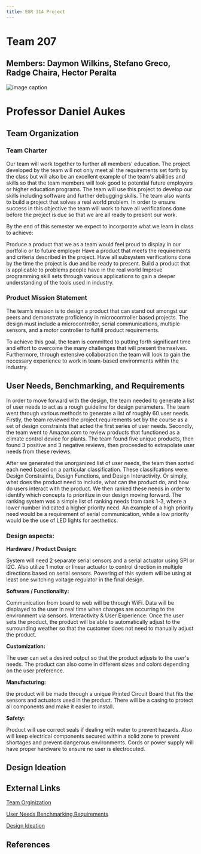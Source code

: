 ```yaml
---
title: EGR 314 Project
---
```


# Team 207 
## Members: Daymon Wilkins, Stefano Greco, Radge Chaira, Hector Peralta

![image caption](https://upload.wikimedia.org/wikipedia/en/d/d0/Ira_A._Fulton_Schools_of_Engineering_at_Arizona_State_University_logo.png)
# Professor Daniel Aukes
## Team Organization

### Team Charter

Our team will work together to further all members' education. The project developed by the team will not only meet all the requirements set forth by the class but will also be an excellent example of the team's abilities and skills so that the team members will look good to potential future employers or higher education programs. The team will use this project to develop our skills including software and further debugging skills. The team also wants to build a project that solves a real world problem. In order to ensure success in this objective the team will work to have all verifications done before the project is due so that we are all ready to present our work.  

By the end of this semester we expect to incorporate what we learn in class to achieve: 

Produce a product that we as a team would feel proud to display in our portfolio or to future employer 
Have a product that meets the requirements and criteria described in the project.
Have all subsystem verifications done by the time the project is due and be ready to present.
Build a product that is applicable to problems people have in the real world 
Improve programming skill sets through various applications to gain a deeper understanding of the tools used in industry. 

### Product Mission Statement

The team’s mission is to design a product that can stand out amongst our peers and demonstrate proficiency in microcontroller based projects. The design must include a microcontroller, serial communications, multiple sensors, and a motor controller to fulfill product requirements. 

To achieve this goal, the team is committed to putting forth significant time and effort to overcome the many challenges that will present themselves. Furthermore, through extensive collaboration the team will look to gain the necessary experience to work in team-based environments within the industry.  


## User Needs, Benchmarking, and Requirements

In order to move forward with the design, the team needed to generate a list of user needs to act as a rough guideline for design perameters. The team went through various methods to generate a list of roughly 60 user needs. Firstly, the team reviewed the project requirements set by the course as a set of design constraints that acted the first series of user needs. Secondly, the team went to Amazon.com to review products that functioned as a climate control device for plants. The team found five unique products, then found 3 positive and 3 negative reviews, then proceeded to extrapolate user needs from these reviews.

After we generated the unorganized list of user needs, the team then sorted each need based on a particular classification. 
These classifcations were: Design Constraints, Design Functions, and Design Interactivity. Or simply, what does the product need to include, what can the product do, and how do users interact with the product. We then ranked these needs in order to identify which concepts to prioritize in our design moving forward. The ranking system was a simple list of ranking needs from rank 1-3, where a lower number indicated a higher priority need. An example of a high priority need would be a requirement of serial communication, while a low priority would be the use of LED lights for aesthetics. 

### Design aspects:

**Hardware / Product Design:**

System will need 2 separate serial sensors and a serial actuator using SPI or I2C. Also utilize 1 motor or linear actuator to control direction in multiple directions based on serial sensors. Powering of this system will be using at least one switching voltage regulator in the final design. 


**Software / Functionality:** 

Communication from board to web will be through WiFi. Data will be displayed to the user in real time when changes are occurring to the environment via sensors.
Interactivity & User Experience: Once the user sets the product, the product will be able to automatically adjust to the surrounding weather so that the customer does not need to manually adjust the product.

**Customization:**

 The user can set a desired output so that the product adjusts to the user's needs. The product can also come in different sizes and colors depending on the user preference.
 
**Manufacturing:**

the product will be made through a unique Printed Circuit Board that fits the sensors and actuators used in the product. There will be a casing to protect all components and make it easier to install.

**Safety:**

 Product will use correct seals if dealing with water to prevent hazards. Also will keep electrical components secured within a solid zone to prevent shortages and prevent dangerous environments. Cords or power supply will have proper hardware to ensure no user is electrocuted.



## Design Ideation



## External Links

[Team Orginization](https://docs.google.com/document/d/1zvjxT0mUPsxpsUikL3fo2RUGiMzdoE-Koxl9A7i0Ph4)

[User Needs,Benchmarking,Requirements](https://docs.google.com/document/d/1Q-Mk1Iff0SsWfN9Rt0p_gPa4DlcKJiR9xMkjAW__YpM)

[Design Ideation](https://docs.google.com/document/d/1Em7D-Jp007Hy9gsVuGirWoKYb_hOZ6e2Eb4pvV0lgSc)


## References
